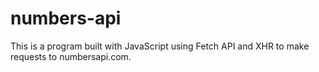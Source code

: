 # numbers-api
This is a program built with JavaScript using Fetch API and XHR to make requests to numbersapi.com.
